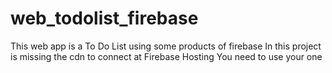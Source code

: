 # web_todolist_firebase
This web app is a To Do List using some products of firebase
In this project is missing the cdn to connect at Firebase Hosting
You need to use your one
